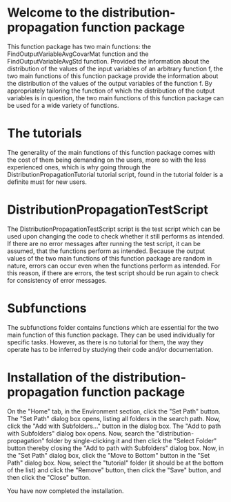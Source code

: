 # Welcome to the distribution-propagation function package
This function package has two main functions: the 
FindOutputVariableAvgCovarMat function and the 
FindOutputVariableAvgStd function. Provided the information about the 
distribution of the values of the input variables of an arbitrary function 
f, the two main functions of this function package provide the information 
about the distribution of the values of the output variables of the 
function f. By appropriately tailoring the function of which the 
distribution of the output variables is in question, the two main 
functions of this function package can be used for a wide variety of 
functions. 

# The tutorials
The generality of the main functions of this function package comes with 
the cost of them being demanding on the users, more so with the less 
experienced ones, which is why going through the 
DistributionPropagationTutorial tutorial script, found in the tutorial 
folder is a definite must for new users. 

# DistributionPropagationTestScript
The DistributionPropagationTestScript script is the test script which can 
be used upon changing the code to check whether it still performs as 
intended. If there are no error messages after running the test script, it 
can be assumed, that the functions perform as intended. Because the output 
values of the two main functions of this function package are random in 
nature, errors can occur even when the functions perform as intended. For 
this reason, if there are errors, the test script should be run again to 
check for consistency of error messages. 

# Subfunctions
The subfunctions folder contains functions which are essential for the two 
main function of this function package. They can be used individually for 
specific tasks. However, as there is no tutorial for them, the way they 
operate has to be inferred by studying their code and/or documentation. 


# Installation of the distribution-propagation function package
On the "Home" tab, in the Environment section, click the "Set Path" 
button. The "Set Path" dialog box opens, listing all folders in the search 
path. 
Now, click the "Add with Subfolders..." button in the dialog box. The "Add 
to path with Subfolders" dialog box opens. 
Now, search the "distribution-propagation" folder by single-clicking it 
and then click the "Select Folder" button thereby closing the "Add to path 
with Subfolders" dialog box. 
Now, in the "Set Path" dialog box, click the "Move to Bottom" button in 
the "Set Path" dialog box. 
Now, select the "tutorial" folder (it should be at the bottom of the list) 
and click the "Remove" button, then click the "Save" button, and then 
click the "Close" button. 

You have now completed the installation. 